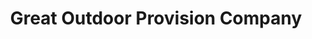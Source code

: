 ---
title: "Great Outdoor Provision Company"
url: /chapel-hill/great-outdoor-provision-company/
shop: outdoor
---